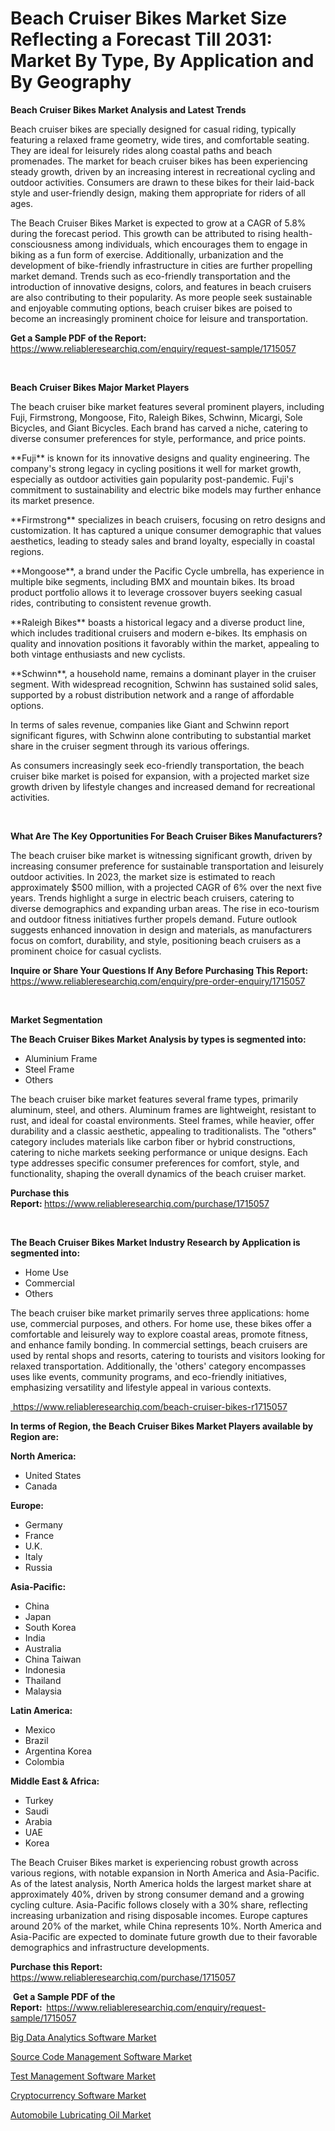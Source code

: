 <p><h1>Beach Cruiser Bikes Market Size Reflecting a Forecast Till 2031: Market By Type, By Application and By Geography</h1></p><p><strong>Beach Cruiser Bikes Market Analysis and Latest Trends</strong></p>
<p><p>Beach cruiser bikes are specially designed for casual riding, typically featuring a relaxed frame geometry, wide tires, and comfortable seating. They are ideal for leisurely rides along coastal paths and beach promenades. The market for beach cruiser bikes has been experiencing steady growth, driven by an increasing interest in recreational cycling and outdoor activities. Consumers are drawn to these bikes for their laid-back style and user-friendly design, making them appropriate for riders of all ages.</p><p>The Beach Cruiser Bikes Market is expected to grow at a CAGR of 5.8% during the forecast period. This growth can be attributed to rising health-consciousness among individuals, which encourages them to engage in biking as a fun form of exercise. Additionally, urbanization and the development of bike-friendly infrastructure in cities are further propelling market demand. Trends such as eco-friendly transportation and the introduction of innovative designs, colors, and features in beach cruisers are also contributing to their popularity. As more people seek sustainable and enjoyable commuting options, beach cruiser bikes are poised to become an increasingly prominent choice for leisure and transportation.</p></p>
<p><strong>Get a Sample PDF of the Report:&nbsp;</strong> <a href="https://www.reliableresearchiq.com/enquiry/request-sample/1715057?utm_campaign=1725&utm_medium=2&utm_source=Github&utm_content=ia&utm_term=23102024&utm_id=beach-cruiser-bikes">https://www.reliableresearchiq.com/enquiry/request-sample/1715057</a></p>
<p>&nbsp;</p>
<p><strong>Beach Cruiser Bikes Major Market Players</strong></p>
<p><p>The beach cruiser bike market features several prominent players, including Fuji, Firmstrong, Mongoose, Fito, Raleigh Bikes, Schwinn, Micargi, Sole Bicycles, and Giant Bicycles. Each brand has carved a niche, catering to diverse consumer preferences for style, performance, and price points.</p><p>**Fuji** is known for its innovative designs and quality engineering. The company's strong legacy in cycling positions it well for market growth, especially as outdoor activities gain popularity post-pandemic. Fuji's commitment to sustainability and electric bike models may further enhance its market presence.</p><p>**Firmstrong** specializes in beach cruisers, focusing on retro designs and customization. It has captured a unique consumer demographic that values aesthetics, leading to steady sales and brand loyalty, especially in coastal regions.</p><p>**Mongoose**, a brand under the Pacific Cycle umbrella, has experience in multiple bike segments, including BMX and mountain bikes. Its broad product portfolio allows it to leverage crossover buyers seeking casual rides, contributing to consistent revenue growth.</p><p>**Raleigh Bikes** boasts a historical legacy and a diverse product line, which includes traditional cruisers and modern e-bikes. Its emphasis on quality and innovation positions it favorably within the market, appealing to both vintage enthusiasts and new cyclists.</p><p>**Schwinn**, a household name, remains a dominant player in the cruiser segment. With widespread recognition, Schwinn has sustained solid sales, supported by a robust distribution network and a range of affordable options.</p><p>In terms of sales revenue, companies like Giant and Schwinn report significant figures, with Schwinn alone contributing to substantial market share in the cruiser segment through its various offerings.</p><p>As consumers increasingly seek eco-friendly transportation, the beach cruiser bike market is poised for expansion, with a projected market size growth driven by lifestyle changes and increased demand for recreational activities.</p></p>
<p>&nbsp;</p>
<p><strong>What Are The Key Opportunities For Beach Cruiser Bikes Manufacturers?</strong></p>
<p><p>The beach cruiser bike market is witnessing significant growth, driven by increasing consumer preference for sustainable transportation and leisurely outdoor activities. In 2023, the market size is estimated to reach approximately $500 million, with a projected CAGR of 6% over the next five years. Trends highlight a surge in electric beach cruisers, catering to diverse demographics and expanding urban areas. The rise in eco-tourism and outdoor fitness initiatives further propels demand. Future outlook suggests enhanced innovation in design and materials, as manufacturers focus on comfort, durability, and style, positioning beach cruisers as a prominent choice for casual cyclists.</p></p>
<p><strong>Inquire or Share Your Questions If Any Before Purchasing This Report:</strong> <a href="https://www.reliableresearchiq.com/enquiry/pre-order-enquiry/1715057?utm_campaign=1725&utm_medium=2&utm_source=Github&utm_content=ia&utm_term=23102024&utm_id=beach-cruiser-bikes">https://www.reliableresearchiq.com/enquiry/pre-order-enquiry/1715057</a></p>
<p>&nbsp;</p>
<p><strong>Market Segmentation</strong></p>
<p><strong>The Beach Cruiser Bikes Market Analysis by types is segmented into:</strong></p>
<p><ul><li>Aluminium Frame</li><li>Steel Frame</li><li>Others</li></ul></p>
<p><p>The beach cruiser bike market features several frame types, primarily aluminum, steel, and others. Aluminum frames are lightweight, resistant to rust, and ideal for coastal environments. Steel frames, while heavier, offer durability and a classic aesthetic, appealing to traditionalists. The "others" category includes materials like carbon fiber or hybrid constructions, catering to niche markets seeking performance or unique designs. Each type addresses specific consumer preferences for comfort, style, and functionality, shaping the overall dynamics of the beach cruiser market.</p></p>
<p><strong>Purchase this Report:&nbsp;</strong><a href="https://www.reliableresearchiq.com/purchase/1715057?utm_campaign=1725&utm_medium=2&utm_source=Github&utm_content=ia&utm_term=23102024&utm_id=beach-cruiser-bikes">https://www.reliableresearchiq.com/purchase/1715057</a></p>
<p>&nbsp;</p>
<p><strong>The Beach Cruiser Bikes Market Industry Research by Application is segmented into:</strong></p>
<p><ul><li>Home Use</li><li>Commercial</li><li>Others</li></ul></p>
<p><p>The beach cruiser bike market primarily serves three applications: home use, commercial purposes, and others. For home use, these bikes offer a comfortable and leisurely way to explore coastal areas, promote fitness, and enhance family bonding. In commercial settings, beach cruisers are used by rental shops and resorts, catering to tourists and visitors looking for relaxed transportation. Additionally, the 'others' category encompasses uses like events, community programs, and eco-friendly initiatives, emphasizing versatility and lifestyle appeal in various contexts.</p></p>
<p><a href="https://www.reliableresearchiq.com/beach-cruiser-bikes-r1715057?utm_campaign=1725&utm_medium=2&utm_source=Github&utm_content=ia&utm_term=23102024&utm_id=beach-cruiser-bikes">&nbsp;https://www.reliableresearchiq.com/beach-cruiser-bikes-r1715057</a></p>
<p><strong>In terms of Region, the Beach Cruiser Bikes Market Players available by Region are:</strong></p>
<p>
    <p> <strong> North America: </strong>
        <ul>
            <li>United States</li>
            <li>Canada</li>
        </ul>
        </p> 
    <p> <strong> Europe: </strong>
        <ul>
            <li>Germany</li>
            <li>France</li>
            <li>U.K.</li>
            <li>Italy</li>
            <li>Russia</li>
        </ul>
        </p> 
    <p> <strong> Asia-Pacific: </strong>
        <ul>
            <li>China</li>
            <li>Japan</li>
            <li>South Korea</li>
            <li>India</li>
            <li>Australia</li>
            <li>China Taiwan</li>
            <li>Indonesia</li>
            <li>Thailand</li>
            <li>Malaysia</li>
        </ul>
        </p> 
    <p> <strong> Latin America: </strong>
        <ul>
            <li>Mexico</li>
            <li>Brazil</li>
            <li>Argentina Korea</li>
            <li>Colombia</li>
        </ul>
        </p> 
    <p> <strong> Middle East & Africa: </strong>
        <ul>
            <li>Turkey</li>
            <li>Saudi</li>
            <li>Arabia</li>
            <li>UAE</li>
            <li>Korea</li>
        </ul>
    </p>
    </p>
<p><p>The Beach Cruiser Bikes market is experiencing robust growth across various regions, with notable expansion in North America and Asia-Pacific. As of the latest analysis, North America holds the largest market share at approximately 40%, driven by strong consumer demand and a growing cycling culture. Asia-Pacific follows closely with a 30% share, reflecting increasing urbanization and rising disposable incomes. Europe captures around 20% of the market, while China represents 10%. North America and Asia-Pacific are expected to dominate future growth due to their favorable demographics and infrastructure developments.</p></p>
<p><strong>Purchase this Report: </strong><a href="https://www.reliableresearchiq.com/purchase/1715057?utm_campaign=1725&utm_medium=2&utm_source=Github&utm_content=ia&utm_term=23102024&utm_id=beach-cruiser-bikes">https://www.reliableresearchiq.com/purchase/1715057</a></p>
<p>&nbsp;<strong>Get a Sample PDF of the Report:&nbsp;&nbsp;</strong><a href="https://www.reliableresearchiq.com/enquiry/request-sample/1715057?utm_campaign=1725&utm_medium=2&utm_source=Github&utm_content=ia&utm_term=23102024&utm_id=beach-cruiser-bikes">https://www.reliableresearchiq.com/enquiry/request-sample/1715057</a></p>
<p><strong></strong></p>
<p><p><a href="https://www.linkedin.com/pulse/big-data-analytics-software-market-report-product-type-end-9pwpc?utm_campaign=1725&utm_medium=2&utm_source=Github&utm_content=ia&utm_term=23102024&utm_id=beach-cruiser-bikes">Big Data Analytics Software Market</a></p><p><a href="https://www.linkedin.com/pulse/investing-source-code-management-software-market-trends-leading-v2vyc?utm_campaign=1725&utm_medium=2&utm_source=Github&utm_content=ia&utm_term=23102024&utm_id=beach-cruiser-bikes">Source Code Management Software Market</a></p><p><a href="https://www.linkedin.com/pulse/market-leaders-laggards-global-test-management-software-trends-2yvac?utm_campaign=1725&utm_medium=2&utm_source=Github&utm_content=ia&utm_term=23102024&utm_id=beach-cruiser-bikes">Test Management Software Market</a></p><p><a href="https://www.linkedin.com/pulse/analyzing-cryptocurrency-software-market-dynamics-growth-hog3c?utm_campaign=1725&utm_medium=2&utm_source=Github&utm_content=ia&utm_term=23102024&utm_id=beach-cruiser-bikes">Cryptocurrency Software Market</a></p><p><a href="https://github.com/NasrinKhan99/Market-Research-Report-List-1/blob/main/automobile-lubricating-oil-market.md?utm_campaign=1725&utm_medium=2&utm_source=Github&utm_content=ia&utm_term=23102024&utm_id=beach-cruiser-bikes">Automobile Lubricating Oil Market</a></p></p>